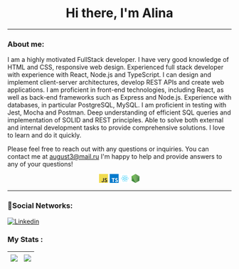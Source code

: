 <h1 align="center">Hi there, I'm Alina</h1>

---

### About me:

I am a highly motivated FullStack developer.
I have very good knowledge of HTML and CSS, responsive web design. Experienced full stack developer with experience with React, Node.js and TypeScript. I can design and implement client-server architectures, develop REST APIs and create web applications. I am proficient in front-end technologies, including React, as well as back-end frameworks such as Express and Node.js. Experience with databases, in particular PostgreSQL, MySQL. I am proficient in testing with Jest, Mocha and Postman. Deep understanding of efficient SQL queries and implementation of SOLID and REST principles. Able to solve both external and internal development tasks to provide comprehensive solutions.
I love to learn and do it quickly.


Please feel free to reach out with any questions or inquiries. You can contact me at august3@mail.ru I'm happy to help and provide answers to any of your questions!
<div  align="center">
<code><img height="20" src="https://raw.githubusercontent.com/github/explore/80688e429a7d4ef2fca1e82350fe8e3517d3494d/topics/javascript/javascript.png"></code>
<code><img height="20" src="https://raw.githubusercontent.com/github/explore/80688e429a7d4ef2fca1e82350fe8e3517d3494d/topics/typescript/typescript.png"></code>
<code><img height="20" src="https://raw.githubusercontent.com/github/explore/80688e429a7d4ef2fca1e82350fe8e3517d3494d/topics/react/react.png"></code>
<code><img height="20" src="https://raw.githubusercontent.com/github/explore/80688e429a7d4ef2fca1e82350fe8e3517d3494d/topics/nodejs/nodejs.png"></code>
</div>

---

### 🤝Social Networks:

[![Linkedin](https://img.shields.io/badge/-LinkedIn-blue?style=flat&logo=Linkedin&logoColor=white)](https://www.linkedin.com/in/alina-falei-6a49b0258/)

### My Stats :

|<img align="center" src="https://github-readme-stats.vercel.app/api?username=faleialina"> | <img align="center" src="https://github-readme-stats.vercel.app/api/top-langs/?username=faleialina&layout=compact">|
| ------------- | ------------- |



<!--
**faleialina/faleialina** is a ✨ _special_ ✨ repository because its `README.md` (this file) appears on your GitHub profile.

Here are some ideas to get you started:

- 🔭 I’m currently working on ...
- 🌱 I’m currently learning ...
- 👯 I’m looking to collaborate on ...
- 🤔 I’m looking for help with ...
- 💬 Ask me about ...
- 📫 How to reach me: ...
- 😄 Pronouns: ...
- ⚡ Fun fact: ...
-->

